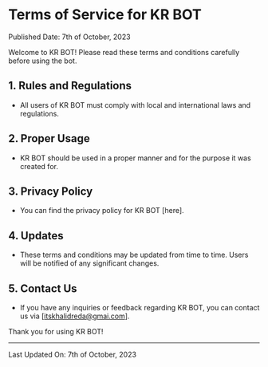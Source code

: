 # Terms of Service for KR BOT

Published Date: 7th of October, 2023

Welcome to KR BOT! Please read these terms and conditions carefully before using the bot.

## 1. Rules and Regulations

- All users of KR BOT must comply with local and international laws and regulations.

## 2. Proper Usage

- KR BOT should be used in a proper manner and for the purpose it was created for.

## 3. Privacy Policy

- You can find the privacy policy for KR BOT [here].

## 4. Updates

- These terms and conditions may be updated from time to time. Users will be notified of any significant changes.

## 5. Contact Us

- If you have any inquiries or feedback regarding KR BOT, you can contact us via [itskhalidreda@gmai.com].

Thank you for using KR BOT!

---

Last Updated On: 7th of October, 2023

